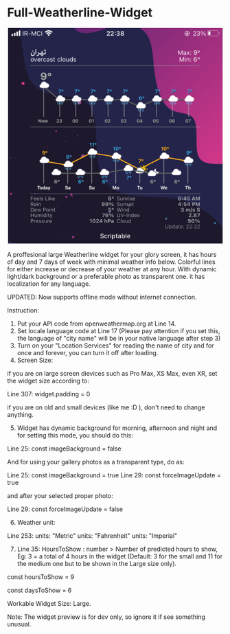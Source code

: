 # Full-Weatherline-Widget

<p align="center" >
    <img width="500" alt="Full-Weatherline-Widget" src ="./5964BDCB-2029-4FA1-AE2B-A0CE429662A5.jpeg">
</p>

A proffesional large Weatherline widget for your glory screen, it has hours of day and 7 days of week with minimal weather info below. Colorful lines for either increase or decrease of your weather at any hour. With dynamic light/dark background or a preferable photo as transparent one. it has localization for any language.



UPDATED: Now supports offline mode without internet connection.

Instruction:

1. Put your API code from openweathermap.org at Line 14.
2. Set locale language code at Line 17 (Please pay attention if you set this, the language of "city name" will be in your native language after step 3)
3. Turn on your "Location Services" for reading the name of city and for once and forever, you can turn it off after loading.
4. Screen Size:

if you are on large screen dievices such as Pro Max, XS Max, even XR, set the widget size according to:

Line 307: widget.padding = 0

if you are on old and small devices (like me :D ), don't need to change anything.

5. Widget has dynamic background for morning, afternoon and night and for setting this mode, you should do this:

Line 25: const imageBackground = false

And for using your gallery photos as a transparent type, do as:

Line 25: const imageBackground = true
Line 29: const forceImageUpdate = true

and after your selected proper photo: 

Line 29: const forceImageUpdate = false

6. Weather unit:

Line 253: units: "Metric"
          units: "Fahrenheit"
          units: "Imperial"
          
          
 7. Line 35: HoursToShow : number > Number of predicted hours to show, Eg: 3 = a total of 4 hours in the widget (Default: 3 for the small and 11 for the medium one but to be shown in the Large size only).
 
const hoursToShow = 9

const daysToShow = 6   
          
          
          
Workable Widget Size: Large.

Note: The widget preview is for dev only, so ignore it if see something unusual. 
